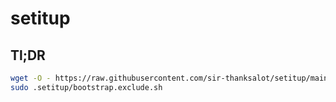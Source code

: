 # setitup

## Tl;DR

```bash
wget -O - https://raw.githubusercontent.com/sir-thanksalot/setitup/main/setitup.exclude.sh | sudo bash
sudo .setitup/bootstrap.exclude.sh
```